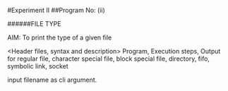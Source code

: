 #Experiment II ##Program No: (ii)

######FILE TYPE

AIM: To print the type of a given file

\<Header files, syntax and description\>
Program, Execution steps, Output for regular file, character special file, block special file, directory, fifo, symbolic link, socket

input filename as cli argument.
